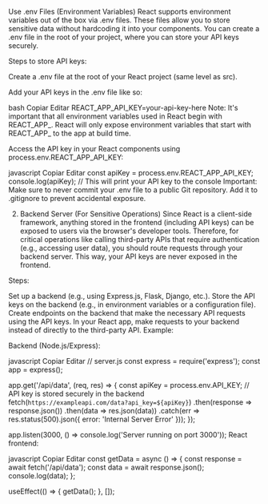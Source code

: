 Use .env Files (Environment Variables)
React supports environment variables out of the box via .env files. These files allow you to store sensitive data without hardcoding it into your components. You can create a .env file in the root of your project, where you can store your API keys securely.

Steps to store API keys:

Create a .env file at the root of your React project (same level as src).

Add your API keys in the .env file like so:

bash
Copiar
Editar
REACT_APP_API_KEY=your-api-key-here
Note: It's important that all environment variables used in React begin with REACT_APP_. React will only expose environment variables that start with REACT_APP_ to the app at build time.

Access the API key in your React components using process.env.REACT_APP_API_KEY:

javascript
Copiar
Editar
const apiKey = process.env.REACT_APP_API_KEY;
console.log(apiKey);  // This will print your API key to the console
Important: Make sure to never commit your .env file to a public Git repository. Add it to .gitignore to prevent accidental exposure.

2. Backend Server (For Sensitive Operations)
Since React is a client-side framework, anything stored in the frontend (including API keys) can be exposed to users via the browser's developer tools. Therefore, for critical operations like calling third-party APIs that require authentication (e.g., accessing user data), you should route requests through your backend server. This way, your API keys are never exposed in the frontend.

Steps:

Set up a backend (e.g., using Express.js, Flask, Django, etc.).
Store the API keys on the backend (e.g., in environment variables or a configuration file).
Create endpoints on the backend that make the necessary API requests using the API keys.
In your React app, make requests to your backend instead of directly to the third-party API.
Example:

Backend (Node.js/Express):

javascript
Copiar
Editar
// server.js
const express = require('express');
const app = express();

app.get('/api/data', (req, res) => {
  const apiKey = process.env.API_KEY; // API key is stored securely in the backend
  fetch(`https://exampleapi.com/data?api_key=${apiKey}`)
    .then(response => response.json())
    .then(data => res.json(data))
    .catch(err => res.status(500).json({ error: 'Internal Server Error' }));
});

app.listen(3000, () => console.log('Server running on port 3000'));
React frontend:

javascript
Copiar
Editar
const getData = async () => {
  const response = await fetch('/api/data');
  const data = await response.json();
  console.log(data);
};

useEffect(() => {
  getData();
}, []);